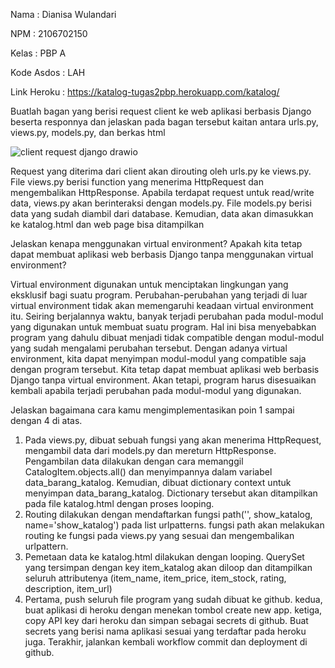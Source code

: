 Nama : Dianisa Wulandari

NPM : 2106702150

Kelas : PBP A

Kode Asdos : LAH

Link Heroku : https://katalog-tugas2pbp.herokuapp.com/katalog/

Buatlah bagan yang berisi request client ke web aplikasi berbasis Django beserta responnya dan jelaskan pada bagan tersebut kaitan antara urls.py, views.py, models.py, dan berkas html

![client request django drawio](https://user-images.githubusercontent.com/92663592/190253648-b7a19305-1477-4111-9c72-266e5ec7a21c.png)

Request yang diterima dari client akan dirouting oleh urls.py ke views.py. File views.py berisi function yang menerima HttpRequest dan mengembalikan HttpResponse. Apabila terdapat request untuk read/write data, views.py akan berinteraksi dengan models.py. File models.py berisi data yang sudah diambil dari database. Kemudian, data akan dimasukkan ke katalog.html dan web page bisa ditampilkan

Jelaskan kenapa menggunakan virtual environment? Apakah kita tetap dapat membuat aplikasi web berbasis Django tanpa menggunakan virtual environment?

Virtual environment digunakan untuk menciptakan lingkungan yang eksklusif bagi suatu program. Perubahan-perubahan yang terjadi di luar virtual environment tidak akan memengaruhi keadaan virtual environment itu. Seiring berjalannya waktu, banyak terjadi perubahan pada modul-modul yang digunakan untuk membuat suatu program. Hal ini bisa menyebabkan program yang dahulu dibuat menjadi tidak compatible dengan modul-modul yang sudah mengalami perubahan tersebut. Dengan adanya virtual environment, kita dapat menyimpan modul-modul yang compatible saja dengan program tersebut. Kita tetap dapat membuat aplikasi web berbasis Django tanpa virtual environment. Akan tetapi, program harus disesuaikan kembali apabila terjadi perubahan pada modul-modul yang digunakan.

Jelaskan bagaimana cara kamu mengimplementasikan poin 1 sampai dengan 4 di atas.

1. Pada views.py, dibuat sebuah fungsi yang akan menerima HttpRequest, mengambil data dari models.py dan mereturn HttpResponse. Pengambilan data dilakukan dengan cara memanggil CatalogItem.objects.all() dan menyimpannya dalam variabel data_barang_katalog. Kemudian, dibuat dictionary context untuk menyimpan data_barang_katalog. Dictionary tersebut akan ditampilkan pada file katalog.html dengan proses looping.
2. Routing dilakukan dengan mendaftarkan fungsi path('', show_katalog, name='show_katalog') pada list urlpatterns. fungsi path akan melakukan routing ke fungsi pada views.py yang sesuai dan mengembalikan urlpattern.
3. Pemetaan data ke katalog.html dilakukan dengan looping. QuerySet yang tersimpan dengan key item_katalog akan diloop dan ditampilkan seluruh attributenya (item_name, item_price, item_stock, rating, description, item_url)
4. Pertama, push seluruh file program yang sudah dibuat ke github. kedua, buat aplikasi di heroku dengan menekan tombol create new app. ketiga, copy API key dari heroku dan simpan sebagai secrets di github. Buat secrets yang berisi nama aplikasi sesuai yang terdaftar pada heroku juga. Terakhir, jalankan kembali workflow commit dan deployment di github.